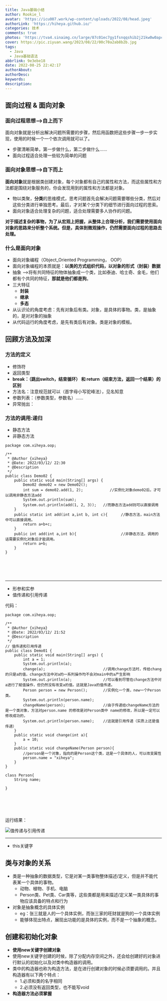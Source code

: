 ```yaml
---
title: Java基础小结
author: Rookie_l
avatar: 'https://icu007.work/wp-content/uploads/2022/08/head.jpeg'
authorLink: 'https://hiheya.github.io/'
categories: 技术
comments: true
photos: 'https://tva4.sinaimg.cn/large/87c01ec7gy1fsnqqshib2j21kw0w0apc.jpg'
cover: https://pic.ziyuan.wang/2023/08/22/00c70a2ab8b2b.jpg
tags:
  - Java
  - Java基础语法
abbrlink: 9e3ebe18
date: 2022-08-25 22:42:17
authorAbout:
authorDesc:
keywords:
description:
---
```


## 面向过程 & 面向对象

### 面向过程思想—>自上而下

面向对象就是分析出解决问题所需要的步骤，然后用函数把这些步骤一步一步实现，使用的时候一个一个依次调用就可以了。

- 步骤清晰简单，第一步做什么，第二步做什么……
- 面向过程适合处理一些较为简单的问题

### 面向对象思想—>自下而上

**面向对象**就是根据类创建对象，每个对象都有自己的属性和方法，而这些属性和方法都是围绕对象服务的，你会发现用到的属性和方法都是对象。

- 物以类聚，**分类**的思维模式，思考问题首先会解决问题需要哪些分类，然后对这些分类进行单独思考。最后，才对某个分类下的细节进行面向过程的思索。
- 面向对象适合处理复杂的问题，适合处理需要多人协作的问题。

**对于描述复杂的事物，为了从宏观上把握，从整体上合理分析，我们需要使用面向对象的思路来分析整个系统。但是，具体到微观操作，仍然需要面向过程的思路去处理。**

### 什么是面向对象

- 面向对象编程（Object_Oriented Programming， OOP）
- 面向对象编程的本质就是：**以类的方式组织代码，以对象的形式（封装）数据**
- 抽象 —>将有共同特征的物体抽象成一个类，比如泰迪、哈士奇、金毛，他们都有个共同的特征，**那就是他们都是狗**。
- 三大特征
  - **封装**
  - **继承**
  - **多态**
- 从认识论的角度考虑：先有对象后有类。对象，是具体的事物。类，是抽象的，是对对象的抽象
- 从代码运行的角度考虑，是先有类后有对象。类是对象的模板。

## 回顾方法及加深

### 方法的定义

- 修饰符
- 返回类型
- **break：（跳出switch，结束循环） 和 return（结束方法，返回一个结果）的区别**
- 方法名：注意规范就可以（首字母小写驼峰法），见名知意
- 参数列表：（参数类型，参数名）……
- 异常抛出：

### 方法的调用:递归

- 静态方法
- 非静态方法

```
package com.xiheya.oop;

/**
 * @Author {xiheya}
 * @Date: 2022/03/12/ 22:30
 * @Description
 */
public class Demo02 {
    public static void main(String[] args) {
        Demo02 demo02 = new Demo02();
        int sum = demo02.add(1, 2);            //实例化对象demo02后，才可以调用非静态方法add
        System.out.println(sum);
        System.out.println(add(1, 2, 3));   //而静态方法add则可以直接调用
    }
    public static int add(int a,int b, int c){      //静态方法，main方法中可以直接调用。
        return a+b+c;
    }
    public int add(int a,int b){                    //非静态方法，调用的话需要实例化对象后才能调用。
        return a+b;
    }
}


 
 
 
```

------

- 形参和实参
- 值传递和引用传递

代码：

```
package com.xiheya.oop;

/**
 * @Author {xiheya}
 * @Date: 2022/03/12/ 21:52
 * @Description
 */
// 值传递和引用传递
public class Demo01 {
    public static void main(String[] args) {
        int a = 1;
        System.out.println(a);
        change(a);                          //调用change方法时，传给chang的只是a的值，change方法中对a的一系列操作均不会对main中的a产生影响
        System.out.println(a);              //可以看到尽管在change方法中对a进行了赋值操作，但仍然没有改变a的值。这就是Java的值传递。
        Person person = new Person();       //实例化一个类，new一个Person类。
        System.out.println(person.name);
        changeName(person);                 //由于传递给changeName方法的是一个类对象，方法对person.name 的修改是对Person类中 name的修改，所以是一定可以修改成功的，
        System.out.println(person.name);    //这就是引用传递（实质上还是值传递）
    }
    public static void change(int a){
        a = 10;
    }
    public static void changeName(Person person){
        //person是一个对象，指向的是Person这个类，这是一个具体的人，可以改变属性
        person.name = "xiheya";
    }
}

class Person{
    String name;

}


 
 
 
```

运行结果：

![值传递与引用传递](https://img30.360buyimg.com/pop/jfs/t1/105338/38/25767/135240/622cb020Eeaee7461/8344ccb832a825cb.png)

------

- this关键字

## 类与对象的关系

- 类是一种抽象的数据类型，它是对某一类事物整体描述/定义，但是并不能代表某一个具体的事物。
  - 动物、植物、手机、电脑
  - Person类、Pet类、Car类等，这些类都是用来描述/定义某一类具体的事物应该具备的特点和行为
- 对象是抽象概念的具体实例
  - eg：张三就是人的一个具体实例，而张三家的旺财就是狗的一个具体实例
  - 能够体现出特点，展现出功能的是具体的实例，而不是一个抽象的概念。

## 创建和初始化对象

- **使用new关键字创建对象**
- 使用new关键字创建的时候，除了分配内存空间之外，还会给创建好的对象进行默认的初始化以及对类中构造器的调用。
- 类中的构造器也称为构造方法，是在进行创建对象的时候必须要调用的。并且构造器有以下两个特点：
  - 1.必须和类的名字相同
  - 2.必须没有返回类型，也不能写void
- **构造器方法必须掌握**
